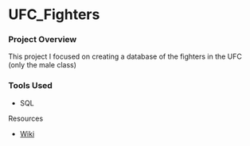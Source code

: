 # UFC_Fighters


### Project Overview
This project I focused on creating a database of the fighters in the UFC (only the male class)

### Tools Used 
- SQL



Resources
- [Wiki](https://en.wikipedia.org/wiki/List_of_current_UFC_fighters)
